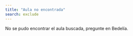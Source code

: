 ```yaml
---
title: "Aula no encontrada"
search: exclude
---  
```


No se pudo encontrar el aula buscada, pregunte en Bedelía.
